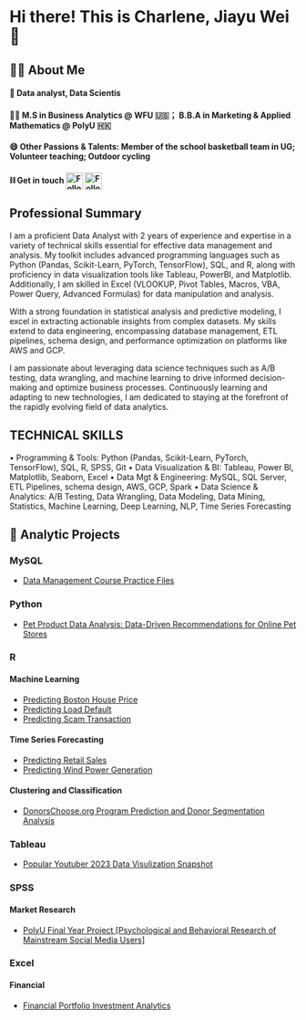 # Hi there! This is Charlene, Jiayu Wei 💃

## 🏃‍♀️ About Me 
#### 💼 Data analyst, Data Scientis
#### 👩‍🎓 M.S in Business Analytics @ WFU 🇺🇸； B.B.A in Marketing & Applied Mathematics @ PolyU 🇭🇰 
#### 😄 Other Passions & Talents: Member of the school basketball team in UG; Volunteer teaching; Outdoor cycling
#### ⛓️ Get in touch  [<img src="https://raw.githubusercontent.com/Raymo111/Raymo111/master/socials/linkedin.png" height="30em" align="center" alt="Follow Charlene on LinkedIn" title="Follow Raymo111 on LinkedIn"/>](https://www.linkedin.com/in/charlene-jiayu/)   [<img src="https://raw.githubusercontent.com/Raymo111/Raymo111/master/socials/instagram.svg" height="30em" align="center" alt="Follow Raymo111 on Instagram" title="Follow Raymo111 on Instagram"/>](https://www.instagram.com/wei.charlene/)

## Professional Summary
I am a proficient Data Analyst with 2 years of experience and expertise in a variety of technical skills essential for effective data management and analysis. My toolkit includes advanced programming languages such as Python (Pandas, Scikit-Learn, PyTorch, TensorFlow), SQL, and R, along with proficiency in data visualization tools like Tableau, PowerBI, and Matplotlib. Additionally, I am skilled in Excel (VLOOKUP, Pivot Tables, Macros, VBA, Power Query, Advanced Formulas) for data manipulation and analysis.

With a strong foundation in statistical analysis and predictive modeling, I excel in extracting actionable insights from complex datasets. My skills extend to data engineering, encompassing database management, ETL pipelines, schema design, and performance optimization on platforms like AWS and GCP.

I am passionate about leveraging data science techniques such as A/B testing, data wrangling, and machine learning to drive informed decision-making and optimize business processes. Continuously learning and adapting to new technologies, I am dedicated to staying at the forefront of the rapidly evolving field of data analytics.

## TECHNICAL SKILLS 
• Programming & Tools: Python (Pandas, Scikit-Learn, PyTorch, TensorFlow), SQL, R, SPSS, Git
• Data Visualization & BI: Tableau, Power BI, Matplotlib, Seaborn, Excel
• Data Mgt & Engineering: MySQL, SQL Server, ETL Pipelines, schema design, AWS, GCP, Spark
• Data Science & Analytics: A/B Testing, Data Wrangling, Data Modeling, Data Mining, Statistics, Machine Learning, Deep Learning, NLP, Time Series Forecasting

## 📁 Analytic Projects
### MySQL
* [Data Management Course Practice Files](https://github.com/Charlene7Ww/sql_course)

### Python
* [Pet Product Data Analysis: Data-Driven Recommendations for Online Pet Stores](https://github.com/Charlene7Ww/da_competition)
  
### R 
#### Machine Learning
* [Predicting Boston House Price](https://github.com/Charlene7Ww/Boston_house_pred)
* [Predicting Load Default](https://github.com/Charlene7Ww/ml_loan_default)
* [Predicting Scam Transaction](https://github.com/Charlene7Ww/scam_transfer)

#### Time Series Forecasting
* [Predicting Retail Sales](https://github.com/Charlene7Ww/Wind_Power_TS/tree/main/Retail_predict)
* [Predicting Wind Power Generation](https://github.com/Charlene7Ww/Wind_Power_TS/tree/main/PowerTS)

#### Clustering and Classification
* [DonorsChoose.org Program Prediction and Donor Segmentation Analysis](https://github.com/Charlene7Ww/DonorsChoose)

### Tableau
* [Popular Youtuber 2023 Data Visulization Snapshot](https://github.com/Charlene7Ww/da_competition/tree/main/youtube)

### SPSS
#### Market Research
* [PolyU Final Year Project [Psychological and Behavioral Research of Mainstream Social Media Users]](https://github.com/Charlene7Ww/fyp)

### Excel
#### Financial
* [Financial Portfolio Investment Analytics](https://github.com/Charlene7Ww/excel/tree/main/Finanacial)
